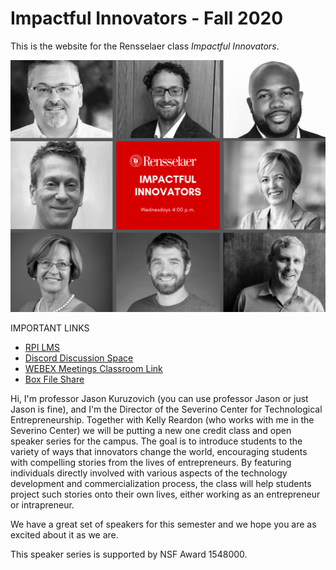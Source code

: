 Impactful Innovators - Fall 2020
============================

This is the website for the Rensselaer class *Impactful Innovators*.

![](files/bb.png)

IMPORTANT LINKS
- [RPI LMS](https://lms.rpi.edu/)
- [Discord Discussion Space](https://discord.gg/bq7z7WH)
- [WEBEX Meetings Classroom Link](https://rensselaer.webex.com/meet/kuruzj)
- [Box File Share](https://rpi.box.com/s/h23poh51rmrkk61zgniu3vsi26nmriyo)


Hi, I'm professor Jason Kuruzovich (you can use professor Jason or just Jason is fine), and I'm the Director of the Severino Center for Technological Entrepreneurship.  Together with Kelly Reardon (who works with me in the Severino Center) we will be putting a new one credit class and open speaker series for the campus.  The goal is to introduce students to the variety of ways that innovators change the world, encouraging students with compelling stories from the lives of entrepreneurs. By featuring individuals directly involved with various aspects of the technology development and commercialization process, the class will help students project such stories onto their own lives, either working as an entrepreneur or intrapreneur. 

We have a great set of speakers for this semester and we hope you are as excited about it as we are.

This speaker series is supported by NSF Award 1548000.
